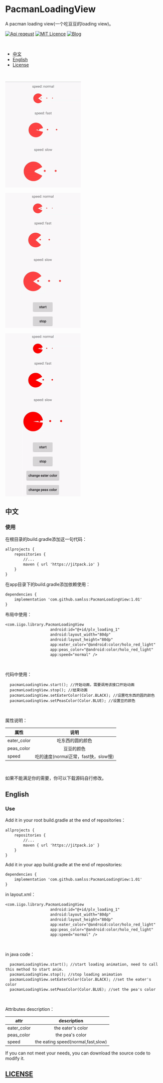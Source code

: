 # PacmanLoadingView
A pacman loading view(一个吃豆豆的loading view)。

[![Api reqeust](https://img.shields.io/badge/api-11+-green.svg)](https://github.com/samlss/PacmanLoadingView)  [![MIT Licence](https://badges.frapsoft.com/os/mit/mit.svg?v=103)](https://github.com/samlss/PacmanLoadingView/blob/master/LICENSE) [![Blog](https://img.shields.io/badge/samlss-blog-orange.svg)](https://blog.csdn.net/Samlss)

<br>

  * [中文](#%E4%B8%AD%E6%96%87)
  * [English](#english)
  * [License](#license)

<br>

![gif1](https://github.com/samlss/PacmanLoadingView/blob/master/screenshots/screenshot1.gif)

![gif2](https://github.com/samlss/PacmanLoadingView/blob/master/screenshots/screenshot2.gif)

![gif3](https://github.com/samlss/PacmanLoadingView/blob/master/screenshots/screenshot3.gif)


## 中文

### 使用<br>
在根目录的build.gradle添加这一句代码：
```
allprojects {
    repositories {
        //...
        maven { url 'https://jitpack.io' }
    }
}
```

在app目录下的build.gradle添加依赖使用：
```
dependencies {
    implementation 'com.github.samlss:PacmanLoadingView:1.01'
}
```

布局中使用：
```
<com.iigo.library.PacmanLoadingView
                    android:id="@+id/plv_loading_1"
                    android:layout_width="80dp"
                    android:layout_height="80dp"
                    app:eater_color="@android:color/holo_red_light"
                    app:peas_color="@android:color/holo_red_light"
                    app:speed="normal" />
```

<br>

代码中使用：
```
  pacmanLoadingView.start(); //开始动画，需要调用该接口开始动画
  pacmanLoadingView.stop(); //结束动画
  pacmanLoadingView.setEaterColor(Color.BLACK); //设置吃东西的圆的颜色
  pacmanLoadingView.setPeasColor(Color.BLUE); //设置豆的颜色
```

<br>

属性说明：

| 属性        | 说明           |
| ------------- |:-------------:|
| eater_color      | 吃东西的圆的颜色|
| peas_color | 豆豆的颜色 |
| speed      | 吃的速度(normal正常，fast快，slow慢)|

<br>

如果不能满足你的需要，你可以下载源码自行修改。

## English

### Use<br>
Add it in your root build.gradle at the end of repositories：
```
allprojects {
    repositories {
        //...
        maven { url 'https://jitpack.io' }
    }
}
```

Add it in your app build.gradle at the end of repositories:
```
dependencies {
    implementation 'com.github.samlss:PacmanLoadingView:1.01'
}
```


in layout.xml：
```
<com.iigo.library.PacmanLoadingView
                    android:id="@+id/plv_loading_1"
                    android:layout_width="80dp"
                    android:layout_height="80dp"
                    app:eater_color="@android:color/holo_red_light"
                    app:peas_color="@android:color/holo_red_light"
                    app:speed="normal" />
```

<br>

in java code：
```
  pacmanLoadingView.start(); //start loading animation, need to call this method to start anim.
  pacmanLoadingView.stop(); //stop loading animation
  pacmanLoadingView.setEaterColor(Color.BLACK); //set the eater's color
  pacmanLoadingView.setPeasColor(Color.BLUE); //set the pea's color
```

<br>

Attributes description：

| attr        | description  |
| ------------- |:-------------:|
| eater_color      | the eater's color|
| peas_color | the pea's color |
| speed      | the eating speed(normal,fast,slow)|

If you can not meet your needs, you can download the source code to modify it.

[id]: http://example.com/ "Optional Title Here"

## [LICENSE](https://github.com/samlss/PacmanLoadingView/blob/master/LICENSE)
